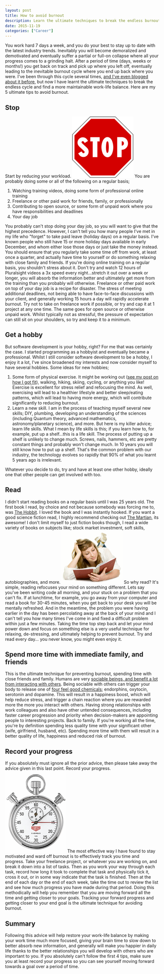 ```yaml
---
layout: post
title: How to avoid burnout
description: Learn the ultimate techniques to break the endless burnout cycle and find a more maintainable work-life balance.  Here are my 5 tips to avoid burnout.
date: 2015-11-19
categories: ["Career"]
---
```


You work hard 7 days a week, and you do your best to stay up to date with the latest industry trends. Inevitably you will become demoralized and demotivated and eventually suffer a partial or full-on collapse where all your progress comes to a grinding halt. After a period of time (days, weeks or months!) you get back on track and pick up where you left off, eventually leading to the inevitable burnout cycle where you end up back where you were. I've been through this cycle several times, [and I've even blogged about it before](/career/my-learning-hangover/), but now I have learnt the ultimate techniques to break the endless cycle and find a more maintainable work-life balance. Here are my 5 ultimate tips to avoid burnout.

## Stop

Start by reducing your workload. ![Stop](stop.png) You are probably doing some or all of the following on a regular basis;

1.  Watching training videos, doing some form of professional online training
2.  Freelance or other paid work for friends, family, or professionally
3.  Contributing to open source, or some form of unpaid work where you have responsibilities and deadlines
4.  Your day job

You probably can't stop doing your day job, so you will want to give that the highest precedence. However, I can't tell you how many people I've met in my life who "forget" to take paid leave (holiday days) on a regular basis. I've known people who still have 15 or more holiday days available in early December, and whom either lose those days or just take the money instead. You should ensure that you regularly take some time off from work, at least once a quarter, and actually have time to yourself or do something relaxing with close family and friends. If you're doing online training on a regular basis, you shouldn't stress about it. Don't try and watch 12 hours of Pluralsight videos a 3x speed every night...stretch it out over a week or longer, you will absorb the information better and ultimately get more from the training than you probably will otherwise. Freelance or other paid work on top of your day job is a recipe for disaster. The stress of meeting additional deadlines, not being able to have face-to-face discussions with your client, and generally working 15 hours a day will rapidly accelerate burnout. Try not to take on freelance work if possible, or try and cap it at 1 project at any one time. The same goes for open source or otherwise unpaid work. Whilst typically not as stressful, the pressure of expectation can still sit on your shoulders, so try and keep it to a minimum.

## Get a hobby

But software development is your hobby, right? For me that was certainly the case. I started programming as a hobbyist and eventually became a professional. Whilst I still consider software development to be a hobby, I enjoy it a lot, I've since broadened my interests and now consider myself to have several hobbies. Some ideas for new hobbies;

1.  Some form of physical exercise. It might be working out ([see my post on how I got fit](/career/devs-this-is-how-i-got-fit/)), walking, hiking, skiing, cycling, or anything you like! Exercise is excellent for stress relief and refocusing the mind. As well, exercising will lead to a healthier lifestyle and better sleep/eating patterns, which will lead to having more energy, which will contribute significantly to reducing burnout.
2.  Learn a new skill. I am in the process of teaching myself several new skills; DIY, plumbing, developing an understanding of the sciences (including Quantum theory, advanced mathematics, astronomy/planetary science), and more. But here is my killer advice; learn life skills. What I mean by life skills is this; if you learn how to, for example, put up a shelf...this is a life skill. The process of putting up a shelf is unlikely to change much. Screws, nails, hammers, etc are pretty constant things and probably won't change much. In 10 years you will still know how to put up a shelf. That's the common problem with our industry, the technology evolves so rapidly that 90% of what you learnt 5 years ago is irrelevant.

Whatever you decide to do, try and have at least one other hobby, ideally one that other people can get involved with too.

## Read

I didn't start reading books on a regular basis until I was 25 years old. The first book I read, by choice and not because somebody was forcing me to, was [The Hobbit](http://www.amazon.co.uk/gp/product/0007458428/ref=as_li_tl?ie=UTF8&camp=1634&creative=6738&creativeASIN=0007458428&linkCode=as2&tag=jprecom-21). I loved the book and I was instantly hooked. If you want a good science fiction read, I highly recommend checking out [The Martian](http://www.amazon.co.uk/gp/product/1785031139/ref=as_li_tl?ie=UTF8&camp=1634&creative=6738&creativeASIN=1785031139&linkCode=as2&tag=jprecom-21), its awesome! I don't limit myself to just fiction books though, I read a wide variety of books on subjects like; stock market investment, soft skills, autobiographies, and more. ![Read](book.png) So why read? It's simple, reading refocuses your mind on something different. Lets say you've been writing code all morning, and your stuck on a problem that you can't fix. If at lunchtime, for example, you go away from your computer and read a book for 30-45 minutes, when you get back to your desk you will be mentally refreshed. And in the meantime, the problem you were having earlier in the day has been percolating away at the back of your mind and I can't tell you how many times I've come in and fixed a difficult problem within just a few minutes. Taking the time top step back and let your mind power down and focus on something else is a very useful technique for relaxing, de-stressing, and ultimately helping to prevent burnout. Try and read every day... you never know, you might even enjoy it.

## Spend more time with immediate family, and friends

This is the ultimate technique for preventing burnout, spending time with close friends and family. Humans are very [sociable beings, and benefit a lot from interacting with others](http://www.huffingtonpost.com/pascal-vrticka/human-social-development_b_3921942.html). Being sociable with others can trigger your body to release one of [four feel good chemicals](https://www.psychologies.co.uk/self/how-to-boost-your-natural-feelgood-chemicals.html); endorphins, oxytocin, serotonin and dopamine. This will result in a happiness boost, which will help reduce stress, and trigger a chain reaction where you are rewarded more the more you interact with others. Having strong relationships with work colleagues and also have other untended consequences, including faster career progression and priority when decision-makers are appointing people to interesting projects. Back to family. If you're working all the time, you're by definition spending less quality time with your significant other (wife, girlfriend, husband, etc). Spending more time with them will result in a better quality of life, happiness and reduced risk of burnout.

## Record your progress

If you absolutely must ignore all the prior advice, then please take away the advice given in this last point. Record your progress. ![Time](time.png) The most effective way I have found to stay motivated and ward off burnout is to effectively track you time and progress. Take your freelance project, or whatever you are working on, and break it down into a list of tasks. Then as you work your way through each task, record how long it took to complete that task and physically tick it, cross it out, or in some way indicate that the task is finished. Then at the end of each day or the end of each week, take the time out to review the list and see how much progress you have made during that period. Doing this methodically will help you remember that you are moving forward all the time and getting closer to your goals. Tracking your forward progress and getting closer to your end goal is the ultimate technique for avoiding burnout.

## Summary

Following this advice will help restore your work-life balance by making your work time much more focused, giving your brain time to slow down to better absorb new information, and generally will make you happier in daily life thanks to the better relationships you will develop with others who are important to you. If you absolutely can't follow the first 4 tips, make sure you at least record your progress so you can see yourself moving forward towards a goal over a period of time.
